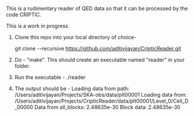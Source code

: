 This is a rudimentary reader of QED data so that it can be processed by the code CRIPTIC.

This is a work in progress. 


1. Clone this repo into your local directory of choice- 

    git clone --recursive https://github.com/aditivijayan/CripticReader.git
2. Do - "make". This should create an executable named "reader" in your folder.
3. Run the executable - ./reader
4. The output should be -
   Loading data from path: /Users/aditivijayan/Projects/SKA-obs/data/plt00001
   Loading data from: /Users/aditivijayan/Projects/CripticReader/data/plt00001/Level_0/Cell_D_00000
   Data from all_blocks: 2.48635e-30
   Block data: 2.48635e-30
